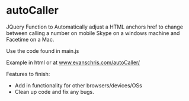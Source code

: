 autoCaller
==========

JQuery Function to Automatically adjust a HTML anchors href to change between calling a number on mobile Skype on a windows machine and Facetime on a Mac.

Use the code found in main.js

Example in html or at www.evanschris.com/autoCaller/


Features to finish:

- Add in functionality for other browsers/devices/OSs
- Clean up code and fix any bugs.
